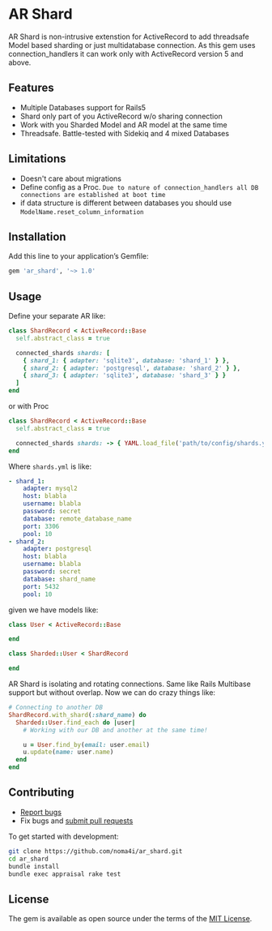 # AR Shard

AR Shard is non-intrusive extenstion for ActiveRecord to add threadsafe Model based sharding or just multidatabase connection. As this gem uses connection_handlers it can work only with ActiveRecord version 5 and above.

## Features
- Multiple Databases support for Rails5
- Shard only part of you ActiveRecord w/o sharing connection
- Work with you Sharded Model and AR model at the same time
- Threadsafe. Battle-tested with Sidekiq and 4 mixed Databases

## Limitations
- Doesn't care about migrations
- Define config as a Proc. `Due to nature of connection_handlers all DB connections are established at boot time`
- if data structure is different between databases you should use `ModelName.reset_column_information`

## Installation

Add this line to your application’s Gemfile:

```ruby
gem 'ar_shard', '~> 1.0'
```

## Usage

Define your separate AR like:

```ruby
class ShardRecord < ActiveRecord::Base
  self.abstract_class = true

  connected_shards shards: [
    { shard_1: { adapter: 'sqlite3', database: 'shard_1' } },
    { shard_2: { adapter: 'postgresql', database: 'shard_2' } },
    { shard_3: { adapter: 'sqlite3', database: 'shard_3' } }
  ]
end
```

or with Proc

```ruby
class ShardRecord < ActiveRecord::Base
  self.abstract_class = true

  connected_shards shards: -> { YAML.load_file('path/to/config/shards.yml') }
end
```

 Where `shards.yml` is like:

```yaml
- shard_1:
    adapter: mysql2
    host: blabla
    username: blabla
    password: secret
    database: remote_database_name
    port: 3306
    pool: 10
- shard_2:
    adapter: postgresql
    host: blabla
    username: blabla
    password: secret
    database: shard_name
    port: 5432
    pool: 10
```


given we have models like:

```ruby
class User < ActiveRecord::Base

end

class Sharded::User < ShardRecord

end
```

AR Shard is isolating and rotating connections. Same like Rails Multibase support but without overlap.
Now we can do crazy things like:

```ruby
# Connecting to another DB
ShardRecord.with_shard(:shard_name) do
  Sharded::User.find_each do |user|
    # Working with our DB and another at the same time!

    u = User.find_by(email: user.email)
    u.update(name: user.name)
  end
end
```

## Contributing

- [Report bugs](https://github.com/noma4i/ar_shard/issues)
- Fix bugs and [submit pull requests](https://github.com/noma4i/ar_shard/pulls)

To get started with development:

```sh
git clone https://github.com/noma4i/ar_shard.git
cd ar_shard
bundle install
bundle exec appraisal rake test
```

## License

The gem is available as open source under the terms of the [MIT License](https://opensource.org/licenses/MIT).
